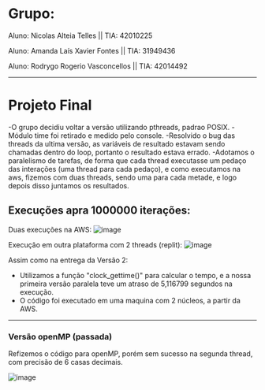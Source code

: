 # Grupo:

Aluno: Nicolas Alteia Telles || TIA: 42010225

Aluno: Amanda Laís Xavier Fontes || TIA: 31949436

Aluno: Rodrygo Rogerio Vasconcellos || TIA: 42014492


---

# Projeto Final

-O grupo decidiu voltar a versão utilizando pthreads, padrao POSIX.
-Módulo time foi retirado e medido pelo console.
-Resolvido o bug das threads da ultima versão, as variáveis de resultado estavam sendo chamadas dentro do loop, portanto o resultado estava errado.
-Adotamos o paralelismo de tarefas, de forma que cada thread executasse um pedaço das interações (uma thread para cada pedaço), e como executamos na aws, fizemos com duas threads, sendo uma para cada metade, e logo depois disso juntamos os resultados.

## Execuções apra 1000000 iterações:

Duas execuções na AWS:
![image](https://user-images.githubusercontent.com/101070201/203726887-9db66276-564b-4cba-b660-f793eb026547.png)

Execução em outra plataforma com 2 threads (replit):
![image](https://user-images.githubusercontent.com/101070201/203727644-2dd6f818-d750-4d21-89eb-6587d3cf78c7.png)



Assim como na entrega da Versão 2:
* Utilizamos a função "clock_gettime()" para calcular o tempo, e a nossa primeira versão paralela teve um atraso de 5,116799 segundos na execução.
* O código foi executado em uma maquina com 2 núcleos, a partir da AWS.

---

### Versão openMP (passada)

Refizemos o código para openMP, porém sem sucesso na segunda thread, com precisão de 6 casas decimais.

![image](https://user-images.githubusercontent.com/100282290/203701102-f5ae8907-4824-4347-bd64-9ad8d7436c70.png)
